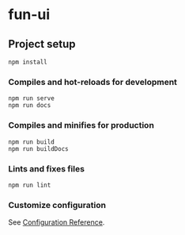 # fun-ui

## Project setup
```
npm install
```

### Compiles and hot-reloads for development
```
npm run serve
npm run docs
```

### Compiles and minifies for production
```
npm run build
npm run buildDocs
```

### Lints and fixes files
```
npm run lint
```

### Customize configuration
See [Configuration Reference](https://cli.vuejs.org/config/).
